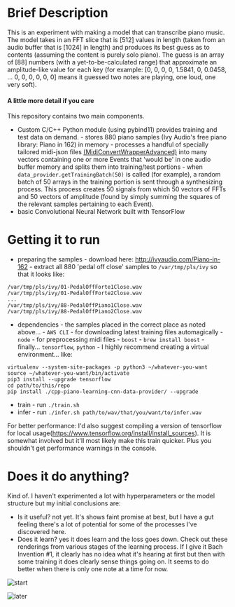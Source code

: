 # Brief Description
This is an experiment with making a model that can transcribe piano music.
The model takes in an FFT slice that is [512] values in length (taken from an audio buffer that is [1024] in length) and produces its best guess as to contents (assuming the content is purely solo piano). The guess is an array of [88] numbers (with a yet-to-be-calculated range) that approximate an amplitude-like value for each key (for example: [0, 0, 0, 0, 1.5841, 0, 0.0458, ... 0, 0, 0, 0, 0, 0] means it guessed two notes are playing, one loud, one very soft).

#### A little more detail if you care
This repository contains two main components.
 - Custom C/C++ Python module (using pybind11) provides training and test data on demand.
        - stores 880 piano samples (Ivy Audio's free piano library: Piano in 162) in memory
        - processes a handful of specially tailored midi-json files [(MidiConvertWrapperAdvanced)](https://github.com/jsphweid/MidiConvertWrapperAdvanced) into many vectors containing one or more Events that 'would be' in one audio buffer memory and splits them into training/test portions
        - when `data_provider.getTrainingBatch(50)` is called (for example), a random batch of 50 arrays in the training portion is sent through a synthesizing process. This process creates 50 signals from which 50 vectors of FFTs and 50 vectors of amplitude (found by simply summing the squares of the relevant samples pertaining to each Event).
 - basic Convolutional Neural Network built with TensorFlow

# Getting it to run
 - preparing the samples
        - download here: http://ivyaudio.com/Piano-in-162
        - extract all 880 'pedal off close' samples to `/var/tmp/pls/ivy` so that it looks like:
```
/var/tmp/pls/ivy/01-PedalOffForte1Close.wav
/var/tmp/pls/ivy/01-PedalOffForte2Close.wav
...
/var/tmp/pls/ivy/88-PedalOffPiano1Close.wav
/var/tmp/pls/ivy/88-PedalOffPiano2Close.wav
```
 - dependencies
        - the samples placed in the correct place as noted above...
        - `AWS CLI` - for downloading latest training files automagically
        - `node` - for preprocessing midi files
        - `boost` - `brew install boost`
        - finally... `tensorflow`, `python`
                - I highly recommend creating a virtual environment... like:
```
virtualenv --system-site-packages -p python3 ~/whatever-you-want
source ~/whatever-you-want/bin/activate
pip3 install --upgrade tensorflow 
cd path/to/this/repo
pip install ./cpp-piano-learning-cnn-data-provider/ --upgrade
```
 - train
        - run `./train.sh`
 - infer
        - run `./infer.sh path/to/wav/that/you/want/to/infer.wav`

For better performance:
I'd also suggest compiling a version of tensorflow for local usage(https://www.tensorflow.org/install/install_sources). It is somewhat involved but it'll most likely make this train quicker. Plus you shouldn't get performance warnings in the console.

# Does it do anything?
Kind of. I haven't experimented a lot with hyperparameters or the model structure but my initial conclusions are:
 - Is it useful? not yet. It's shows faint promise at best, but I have a gut feeling there's a lot of potential for some of the processes I've discovered here.
- Does it learn? yes it does learn and the loss goes down. Check out these renderings from various stages of the learning process. If I give it Bach Invention #1, it clearly has no idea what it's hearing at first but then with some training it does clearly sense things going on. It seems to do better when there is only one note at a time for now.

![start](https://s3.amazonaws.com/piano-learning-stream/start.png "start")

![later](https://s3.amazonaws.com/piano-learning-stream/later.png "later")
